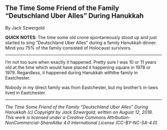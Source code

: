 ## The Time Some Friend of the Family “Deutschland Uber Alles” During Hanukkah

By Jack Szwergold

**QUICK NOTES**: The time some old crone spontaneously stood up and just started to sing “Deutschland Uber Alles” during a family Hanukkah dinner. Mind you 75% of the family consisted of Holocaust survivors.

***

I’m not too sure when exactly it happened. Pretty sure I was 10 or 11 years old at the time which would have placed it happening square in 1978 or 1979. Regardless, it happened during Hanukkah withthe family in Eastchester.

Nobody in my direct family was from Eastchester, but my brother’s in-laws lived in Eastchester.

***

*The Time Some Friend of the Family “Deutschland Uber Alles” During Hanukkah (c) Copyright by Jack Szwergold; written on August 12, 2018. This work is licensed under a Creative Commons Attribution-NonCommercial-ShareAlike 4.0 International License (CC-BY-NC-SA-4.0).*